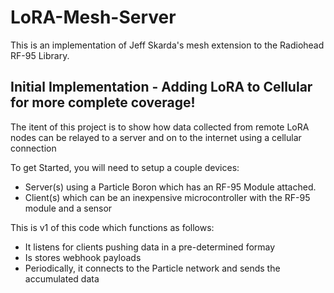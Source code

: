 # LoRA-Mesh-Server

This is an implementation of Jeff Skarda's mesh extension to the Radiohead RF-95 Library.

## Initial Implementation - Adding LoRA to Cellular for more complete coverage!

The itent of this project is to show how data collected from remote LoRA nodes can be relayed to a server and on to the internet using a cellular connection

To get Started, you will need to setup a couple devices:
* Server(s) using a Particle Boron which has an RF-95 Module attached.
* Client(s) which can be an inexpensive microcontroller with the RF-95 module and a sensor

This is v1 of this code which functions as follows:
* It listens for clients pushing data in a pre-determined formay
* Is stores webhook payloads 
* Periodically, it connects to the Particle network and sends the accumulated data
